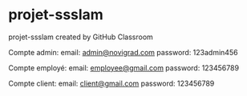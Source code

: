 # projet-ssslam
projet-ssslam created by GitHub Classroom

Compte admin:
email: admin@novigrad.com
password: 123admin456

Compte employé:
email: employee@gmail.com
password: 123456789

Compte client:
email: client@gmail.com
password: 123456789

